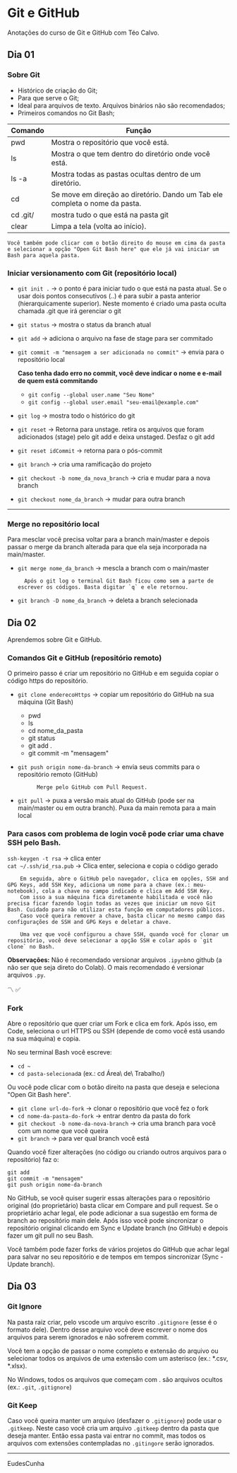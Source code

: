 # Git e GitHub

Anotações do curso de Git e GitHub com Téo Calvo.

## Dia 01
### Sobre Git
* Histórico de criação do Git;
* Para que serve o Git;
* Ideal para arquivos de texto. Arquivos binários não são recomendados;
* Primeiros comandos no Git Bash;

Comando | Função
---|---
pwd | Mostra o repositório que você está.
ls | Mostra o que tem dentro do diretório onde você está.
ls -a | Mostra todas as pastas ocultas dentro de um diretório.
cd | Se move em direção ao diretório. Dando um Tab ele completa o nome da pasta.
cd .git/ | mostra tudo o que está na pasta git
clear | Limpa a tela (volta ao início).


    Você também pode clicar com o botão direito do mouse em cima da pasta e selecionar a opção "Open Git Bash here" que ele já vai iniciar um Bash para aquela pasta.

### Iniciar versionamento com Git (repositório local)

* `git init .` -> o ponto é para iniciar tudo o que está na pasta atual. Se o usar dois pontos consecutivos (..) é para subir a pasta anterior (hierarquicamente superior). Neste momento é criado uma pasta oculta chamada .git que irá gerenciar o git
* `git status` -> mostra o status da branch atual
* `git add` -> adiciona o arquivo na fase de stage para ser commitado
* `git commit -m "mensagem a ser adicionada no commit"` -> envia para o repositório local

    **Caso tenha dado erro no commit, você deve indicar o nome e e-mail de quem está commitando**
    * `git config --global user.name "Seu Nome"`
    * `git config --global user.email "seu-email@example.com"`


* `git log` -> mostra todo o histórico do git
* `git reset` -> Retorna para unstage. retira os arquivos que foram adicionados (stage) pelo git add e deixa unstaged. Desfaz o git add
* `git reset idCommit` -> retorna para o pós-commit
* `git branch` -> cria uma ramificação do projeto
* `git checkout -b nome_da_nova_branch` -> cria e mudar para a nova branch
* `git checkout nome_da_branch` -> mudar para outra branch

---
### Merge no repositório local

Para mesclar você precisa voltar para a branch main/master e depois passar o merge da branch alterada para que ela seja incorporada na main/master.
* `git merge nome_da_branch` -> mescla a branch com o main/master

        Após o git log o terminal Git Bash ficou como sem a parte de escrever os códigos. Basta digitar `q` e ele retornou.

* `git branch -D nome_da_branch` -> deleta a branch selecionada


## Dia 02 
Aprendemos sobre Git e GitHub.

### Comandos Git e GitHub (repositório remoto)

O primeiro passo é criar um repositório no GitHub e em seguida copiar o código https do repositório.

* `git clone enderecoHttps` -> copiar um repositório do GitHub na sua máquina (Git Bash)
    * pwd
    * ls
    * cd nome_da_pasta
    * git status
    * git add .
    * git commit -m "mensagem"

* `git push origin nome-da-branch` -> envia seus commits para o repositório remoto (GitHub)
        
            Merge pelo GitHub com Pull Request.

* `git pull` -> puxa a versão mais atual do GitHub (pode ser na main/master ou em outra branch). Puxa da main remota para a main local


### Para casos com problema de login você pode criar uma chave SSH pelo Bash.

`ssh-keygen -t rsa` -> clica enter <br>
`cat ~/.ssh/id_rsa.pub` -> Clica enter, seleciona e copia o código gerado

        Em seguida, abre o GitHub pelo navegador, clica em opções, SSH and GPG Keys, add SSH Key, adiciona um nome para a chave (ex.: meu-notebook), cola a chave no campo indicado e clica em Add SSH Key. 
        Com isso a sua máquina fica diretamente habilitada e você não precisa ficar fazendo login todas as vezes que iniciar um novo Git Bash. Cuidado para não utilizar esta função em computadores públicos. 
        Caso você queira remover a chave, basta clicar no mesmo campo das configurações de SSH and GPG Keys e deletar a chave.

        Uma vez que você configurou a chave SSH, quando você for clonar um repositório, você deve selecionar a opção SSH e colar após o `git clone` no Bash.

**Observações:**  Não é recomendado versionar arquivos `.ipynb`no github (a não ser que seja direto do Colab). O mais recomendado é versionar arquivos `.py`.

:part_alternation_mark:
:white_check_mark:

### Fork

Abre o repositório que quer criar um Fork e clica em fork. Após isso, em Code, seleciona o url HTTPS ou SSH (depende de como você está usando na sua máquina) e copia.

No seu terminal Bash você escreve:
- `cd ~`
- `cd pasta-selecionad`a (ex.: cd Área\ de\ Trabalho/)

Ou você pode clicar com o botão direito na pasta que deseja e seleciona "Open Git Bash here".

- `git clone url-do-fork` -> clonar o repositório que você fez o fork
- `cd nome-da-pasta-do-fork` -> entrar dentro da pasta do fork
- `git checkout -b nome-da-nova-branch` -> cria uma branch para você com um nome que você queira
- `git branch` -> para ver qual branch você está

Quando você fizer alterações (no código ou criando outros arquivos para o repositório) faz o:
```
git add
git commit -m "mensagem"
git push origin nome-da-branch
```

No GitHub, se você quiser sugerir essas alterações para o repositório original (do proprietário) basta clicar em Compare and pull request. Se o proprietário achar legal, ele pode adicionar a sua sugestão em forma de branch ao repositório main dele. 
Após isso você pode sincronizar o repositório original clicando em Sync e Update branch (no GitHub) e depois fazer um git pull no seu Bash.

Você também pode fazer forks de vários projetos do GitHub que achar legal para salvar no seu repositório e de tempos em tempos sincronizar (Sync - Update branch).

## Dia 03

### Git Ignore

Na pasta raiz criar, pelo vscode um arquivo escrito `.gitignore` (esse é o formato dele). Dentro desse arquivo você deve escrever o nome dos arquivos para serem ignorados e não sofrerem commit.

Você tem a opção de passar o nome completo e extensão do arquivo ou selecionar todos os arquivos de uma extensão com um asterisco (ex.: *.csv, *.xlsx).

No Windows, todos os arquivos que começam com . são arquivos ocultos (ex.: `.git`, `.gitignore`)


### Git Keep

Caso você queira manter um arquivo (desfazer o `.gitignore`) pode usar o `.gitkeep`. 
Neste caso você cria um arquivo `.gitkeep` dentro da pasta que deseja manter. Então essa pasta vai entrar no commit, mas todos os arquivos com extensões contempladas no `.gitingore` serão ignorados.

---
EudesCunha
